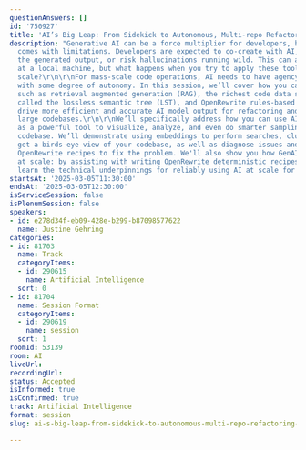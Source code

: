 ```yaml
---
questionAnswers: []
id: '750927'
title: 'AI’s Big Leap: From Sidekick to Autonomous, Multi-repo Refactoring Powerhouse'
description: "Generative AI can be a force multiplier for developers, but it also
  comes with limitations. Developers are expected to co-create with AI, and check
  the generated output, or risk hallucinations running wild. This can aid development
  at a local machine, but what happens when you try to apply these tools on a massive
  scale?\r\n\r\nFor mass-scale code operations, AI needs to have agency, able to operate
  with some degree of autonomy. In this session, we’ll cover how you can use use techniques
  such as retrieval augmented generation (RAG), the richest code data source for Java
  called the lossless semantic tree (LST), and OpenRewrite rules-based recipes to
  drive more efficient and accurate AI model output for refactoring and analyzing
  large codebases.\r\n\r\nWe’ll specifically address how you can use AI embeddings
  as a powerful tool to visualize, analyze, and even do smarter sampling for your
  codebase. We’ll demonstrate using embeddings to perform searches, cluster data,
  get a birds-eye view of your codebase, as well as diagnose issues and recommend
  OpenRewrite recipes to fix the problem. We'll also show you how GenAI can be helpful
  at scale: by assisting with writing OpenRewrite deterministic recipes.\r\n\r\nCome
  learn the technical underpinnings for reliably using AI at scale for code modernization."
startsAt: '2025-03-05T11:30:00'
endsAt: '2025-03-05T12:30:00'
isServiceSession: false
isPlenumSession: false
speakers:
- id: e278d34f-eb09-428e-b299-b87098577622
  name: Justine Gehring
categories:
- id: 81703
  name: Track
  categoryItems:
  - id: 290615
    name: Artificial Intelligence
  sort: 0
- id: 81704
  name: Session Format
  categoryItems:
  - id: 290619
    name: session
  sort: 1
roomId: 53139
room: AI
liveUrl:
recordingUrl:
status: Accepted
isInformed: true
isConfirmed: true
track: Artificial Intelligence
format: session
slug: ai-s-big-leap-from-sidekick-to-autonomous-multi-repo-refactoring-powerhouse

---
```


